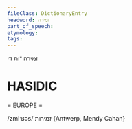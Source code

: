```yaml
---
fileClass: DictionaryEntry
headword: זמירה
part_of_speech: 
etymology: 
tags: 
---
```

זמירה
־ות
די

HASIDIC
=======
= EUROPE = 

/zmiˑʁəs/ זמירות {Antwerp, Mendy Cahan}